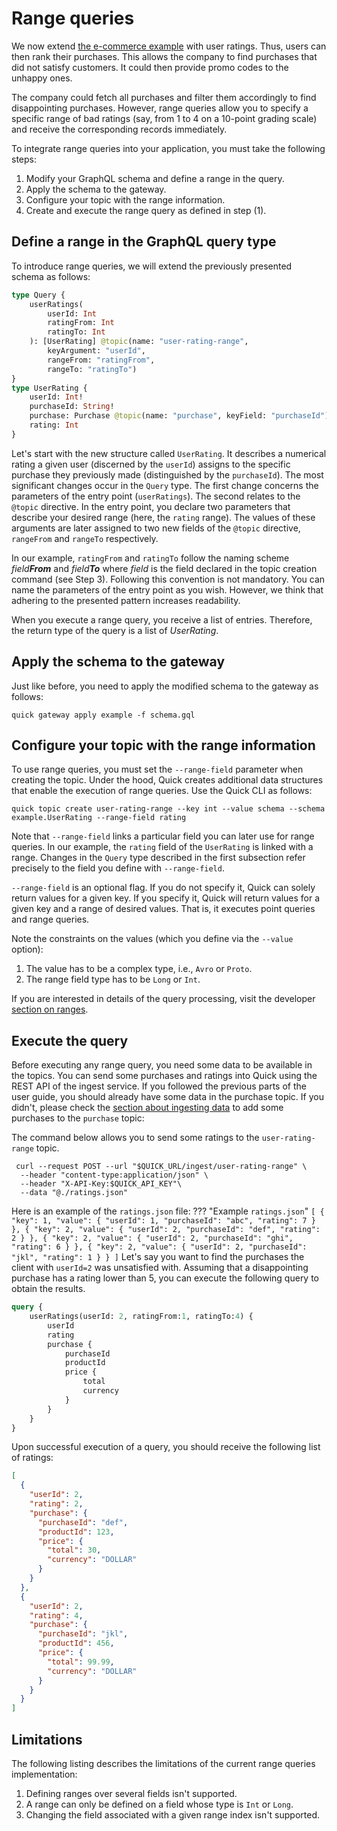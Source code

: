 # Range queries

We now extend [the e-commerce example](query-data.md) with user ratings.
Thus, users can then rank their purchases.
This allows the company to find purchases that did not satisfy customers.
It could then provide promo codes to the unhappy ones.

The company could fetch all purchases and filter them accordingly to find disappointing purchases.
However, range queries allow you to specify a specific range of bad ratings
(say, from 1 to 4 on a 10-point grading scale)
and receive the corresponding records immediately.

To integrate range queries into your application, you must take the following steps:

1. Modify your GraphQL schema and define a range in the query.
2. Apply the schema to the gateway.
3. Configure your topic with the range information.
4. Create and execute the range query as defined in step (1).

## Define a range in the GraphQL query type

To introduce range queries, we will extend the previously presented schema as follows:
```graphql title="schema.gql"
type Query {
    userRatings(
        userId: Int
        ratingFrom: Int
        ratingTo: Int
    ): [UserRating] @topic(name: "user-rating-range",
        keyArgument: "userId",
        rangeFrom: "ratingFrom",
        rangeTo: "ratingTo")
}
type UserRating {
    userId: Int!
    purchaseId: String!
    purchase: Purchase @topic(name: "purchase", keyField: "purchaseId")
    rating: Int
}
```
Let's start with the new structure called `UserRating`.
It describes a numerical rating a given user (discerned by the `userId`) assigns
to the specific purchase they previously made (distinguished by the `purchaseId`).
The most significant changes occur in the `Query` type.
The first change concerns the parameters of the entry point (`userRatings`).
The second relates to the `@topic` directive.
In the entry point, you declare two parameters that describe your desired range
(here, the `rating` range).
The values of these arguments are later assigned to two new fields of the
`@topic` directive, `rangeFrom` and `rangeTo` respectively.

In our example, `ratingFrom` and `ratingTo` follow the naming scheme _field**From**_ and _field**To**_
where _field_ is the field declared in the topic creation command (see Step 3).
Following this convention is not mandatory.
You can name the parameters of the entry point as you wish.
However, we think that adhering to the presented pattern increases readability.

When you execute a range query, you receive a list of entries.
Therefore, the return type of the query is a list of _UserRating_.

## Apply the schema to the gateway

Just like before, you need to apply the modified schema to the gateway as follows:
```shell
quick gateway apply example -f schema.gql
```

## Configure your topic with the range information

To use range queries, you must set the `--range-field` parameter when creating the topic.
Under the hood, Quick creates additional data structures that enable the execution of range queries.
Use the Quick CLI as follows:
```
quick topic create user-rating-range --key int --value schema --schema example.UserRating --range-field rating
```

Note that `--range-field` links a particular field you can later use for range queries.
In our example, the `rating` field of the `UserRating` is linked with a range.
Changes in the `Query` type described in the first subsection refer precisely to the field
you define with `--range-field`.

`--range-field` is an optional flag.
If you do not specify it, Quick can solely return values for a given key.
If you specify it, Quick will return values for a given key and a range of desired values.
That is, it executes point queries and range queries.

Note the constraints on the values (which you define via the `--value` option):

1. The value has to be a complex type, i.e., `Avro` or `Proto`.
2. The range field type has to be `Long` or `Int`.

If you are interested in details of the query processing,
visit the developer [section on ranges](https://bakdata.github.io/quick/latest/developer/range-queries-details/).

## Execute the query

Before executing any range query, you need some data to be available in the topics.
You can send some purchases and ratings into Quick using the REST API of the ingest service.
If you followed the previous parts of the user guide,
you should already have some data in the purchase topic.
If you didn't, please check the [section about ingesting data](ingest-data.md)
to add some purchases to the `purchase` topic:

The command below allows you to send some ratings to the `user-rating-range` topic.
```shell
 curl --request POST --url "$QUICK_URL/ingest/user-rating-range" \
  --header "content-type:application/json" \
  --header "X-API-Key:$QUICK_API_KEY"\
  --data "@./ratings.json"
```
Here is an example of the `ratings.json` file:
??? "Example `ratings.json`"
    ``` [
  {
    "key": 1,
    "value": {
      "userId": 1,
      "purchaseId": "abc",
      "rating": 7
    }
  },
  {
    "key": 2,
    "value": {
      "userId": 2,
      "purchaseId": "def",
      "rating": 2
    }
  },
  {
    "key": 2,
    "value": {
      "userId": 2,
      "purchaseId": "ghi",
      "rating": 6
    }
  },
  {
    "key": 2,
    "value": {
      "userId": 2,
      "purchaseId": "jkl",
      "rating": 1
    }
  }
]
    ```
Let's say you want to find the purchases the client with `userId=2` was unsatisfied with.
Assuming that a disappointing purchase has a rating lower than 5,
you can execute the following query to obtain the results.
```graphql
query {
    userRatings(userId: 2, ratingFrom:1, ratingTo:4) {
        userId
        rating
        purchase {
            purchaseId
            productId
            price {
                total
                currency
            }
        }
    }
}
```
Upon successful execution of a query, you should receive the following list of ratings:
```json
[
  {
    "userId": 2,
    "rating": 2,
    "purchase": {
      "purchaseId": "def",
      "productId": 123,
      "price": {
        "total": 30,
        "currency": "DOLLAR"
      }
    }
  },
  {
    "userId": 2,
    "rating": 4,
    "purchase": {
      "purchaseId": "jkl",
      "productId": 456,
      "price": {
        "total": 99.99,
        "currency": "DOLLAR"
      }
    }
  }
]
```
## Limitations

The following listing describes the limitations of the current range queries implementation:

1. Defining ranges over several fields isn't supported.
2. A range can only be defined on a field whose type is `Int` or `Long`.
3. Changing the field associated with a given range index isn't supported.

